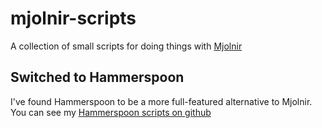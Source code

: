 # mjolnir-scripts

A collection of small scripts for doing things with [Mjolnir](https://github.com/sdegutis/mjolnir)

## Switched to Hammerspoon

I've found Hammerspoon to be a more full-featured alternative to Mjolnir. You can see my [Hammerspoon scripts on github](https://github.com/markbiek/hammerspoon-scripts)
